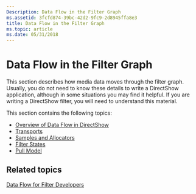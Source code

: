 ```yaml
---
Description: Data Flow in the Filter Graph
ms.assetid: 3fcfd874-39bc-42d2-9fc9-2d8945ffa8e3
title: Data Flow in the Filter Graph
ms.topic: article
ms.date: 05/31/2018
---
```


# Data Flow in the Filter Graph

This section describes how media data moves through the filter graph. Usually, you do not need to know these details to write a DirectShow application, although in some situations you may find it helpful. If you are writing a DirectShow filter, you will need to understand this material.

This section contains the following topics:

-   [Overview of Data Flow in DirectShow](overview-of-data-flow-in-directshow.md)
-   [Transports](transports.md)
-   [Samples and Allocators](samples-and-allocators.md)
-   [Filter States](filter-states.md)
-   [Pull Model](pull-model.md)

## Related topics

<dl> <dt>

[Data Flow for Filter Developers](data-flow-for-filter-developers.md)
</dt> </dl>

 

 



